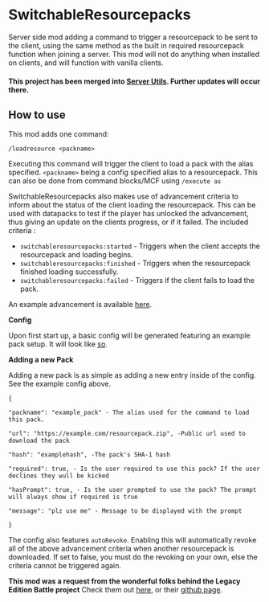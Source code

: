 
# SwitchableResourcepacks

Server side mod adding a command to trigger a resourcepack to be sent to the client, using the same method as the built in required resourcepack function when joining a server. This mod will not do anything when installed on clients, and will function with vanilla clients.

#### This project has been merged into [Server Utils](https://github.com/kyrptonaught/Server-Utils). Further updates will occur there.

## How to use

This mod adds one command: 

    /loadresource <packname>
Executing this command will trigger the client to load a pack with the alias specified. `<packname>` being a config specified alias to a resourcepack. This can also be done from command blocks/MCF using `/execute as`

SwitchableResourcepacks also makes use of advancement criteria to inform about the status of the client loading the resourcepack. This can be used with datapacks to test if the player has unlocked the advancement, thus giving an update on the clients progress, or if it failed.
The included criteria :

 - `switchableresourcepacks:started` - Triggers when the client accepts the resourcepack and loading begins.
 - `switchableresourcepacks:finished` - Triggers when the resourcepack finished loading successfully.
 - `switchableresourcepacks:failed` - Triggers if the client fails to load the pack.

An example advancement is available [here](https://github.com/kyrptonaught/SwitchableResourcepacks/blob/main/example/exampleadvancement.json).

**Config**

Upon first start up, a basic config will be generated featuring an example pack setup. It will look like [so](https://github.com/kyrptonaught/SwitchableResourcepacks/blob/main/example/exampleconfig.json5). 

**Adding a new Pack**

Adding a new pack is as simple as adding a new entry inside of the config. See the example config above. 
		
    {
    
    "packname": "example_pack" - The alias used for the command to load this pack.
    
    "url": "https://example.com/resourcepack.zip", -Public url used to download the pack
    
    "hash": "examplehash", -The pack's SHA-1 hash
    
    "required": true, - Is the user required to use this pack? If the user declines they wull be kicked
    
    "hasPrompt": true, - Is the user prompted to use the pack? The prompt will always show if required is true
    
    "message": "plz use me" - Message to be displayed with the prompt
    
    }
The config also features `autoRevoke`. Enabling this will automatically revoke all of the above advancement criteria when another resourcepack is downloaded. If set to false, you must do the revoking on your own, else the criteria cannot be triggered again.


**This mod was a request from the wonderful folks behind the Legacy Edition Battle project**
Check them out [here](https://www.planetminecraft.com/project/legacy-edition-battle/), or their [github page](https://github.com/DBTDerpbox/Legacy-Edition-Battle).


